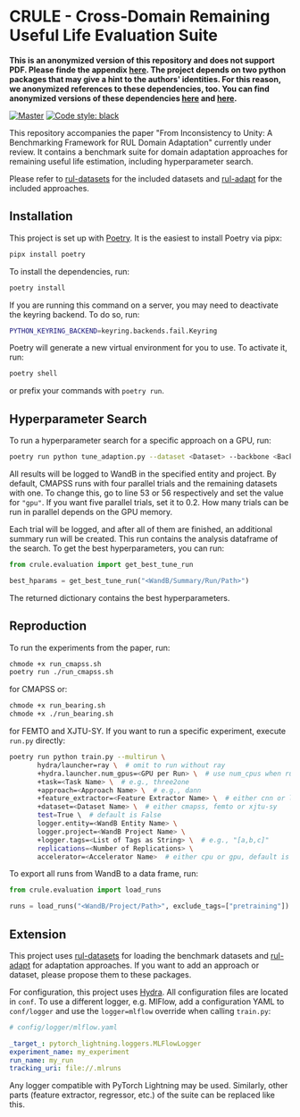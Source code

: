 # CRULE - Cross-Domain Remaining Useful Life Evaluation Suite

**This is an anonymized version of this repository and does not support PDF. Please finde the appendix [here](https://filebin.net/tbeqx8kbgfevcnk6/Supplementary_Material.pdf). The project depends on two python packages that may give a hint to the authors' identities. For this reason, we anonymized references to these dependencies, too. You can find anonymized versions of these dependencies [here](https://anonymous.4open.science/r/approaches-752D) and [here](https://anonymous.4open.science/r/datasets-E963).**

[![Master](https://github.com/tilman151/crule/actions/workflows/on_push.yaml/badge.svg)](https://github.com/tilman151/rul-adapt/actions/workflows/on_push.yaml)
[![Code style: black](https://img.shields.io/badge/code%20style-black-000000.svg)](https://github.com/psf/black)

This repository accompanies the paper "From Inconsistency to Unity: A Benchmarking
Framework for RUL Domain Adaptation" currently under review.
It contains a benchmark suite for domain adaptation approaches for remaining useful life estimation, including hyperparameter search.

Please refer to [rul-datasets](https://www.github.com/tilman151/rul-adapt) for the included datasets and [rul-adapt](https://www.github.com/tilman151/rul-adapt) for the included approaches.

## Installation

This project is set up with [Poetry](https://python-poetry.org/).
It is the easiest to install Poetry via pipx:

```bash
pipx install poetry
```

To install the dependencies, run:

```bash
poetry install
```

If you are running this command on a server, you may need to deactivate the keyring backend.
To do so, run:

```bash
PYTHON_KEYRING_BACKEND=keyring.backends.fail.Keyring
```

Poetry will generate a new virtual environment for you to use.
To activate it, run:

```bash
poetry shell
```

or prefix your commands with `poetry run`.

## Hyperparameter Search

To run a hyperparameter search for a specific approach on a GPU, run:

```bash
poetry run python tune_adaption.py --dataset <Dataset> --backbone <Backbone> --approach <Approach> --gpu --sweep_name <Name_for_your_sweep> --entity <WandB_Entity>
```

All results will be logged to WandB in the specified entity and project.
By default, CMAPSS runs with four parallel trials and the remaining datasets with one.
To change this, go to line 53 or 56 respectively and set the value for `"gpu"`.
If you want five parallel trials, set it to 0.2.
How many trials can be run in parallel depends on the GPU memory.

Each trial will be logged, and after all of them are finished, an additional summary run will be created.
This run contains the analysis dataframe of the search.
To get the best hyperparameters, you can run:

```python
from crule.evaluation import get_best_tune_run

best_hparams = get_best_tune_run("<WandB/Summary/Run/Path>")
```

The returned dictionary contains the best hyperparameters.

## Reproduction

To run the experiments from the paper, run:

```bash
chmode +x run_cmapss.sh
poetry run ./run_cmapss.sh
```

for CMAPSS or:

```bash
chmode +x run_bearing.sh
chmode +x ./run_bearing.sh
```

for FEMTO and XJTU-SY. If you want to run a specific experiment, execute `run.py` directly:

```bash
poetry run python train.py --multirun \
       hydra/launcher=ray \  # omit to run without ray
       +hydra.launcher.num_gpus=<GPU per Run> \  # use num_cpus when running on CPU
       +task=<Task Name> \  # e.g., three2one
       +approach=<Approach Name> \  # e.g., dann
       +feature_extractor=<Feature Extractor Name> \  # either cnn or lstm
       +dataset=<Dataset Name> \  # either cmapss, femto or xjtu-sy
       test=True \  # default is False
       logger.entity=<WandB Entity Name> \
       logger.project=<WandB Project Name> \
       +logger.tags=<List of Tags as String> \  # e.g., "[a,b,c]"
       replications=<Number of Replications> \
       accelerator=<Accelerator Name>  # either cpu or gpu, default is gpu
```

To export all runs from WandB to a data frame, run:

```python
from crule.evaluation import load_runs

runs = load_runs("<WandB/Project/Path>", exclude_tags=["pretraining"])
```

## Extension

This project uses [rul-datasets](https://www.github.com/tilman151/rul-adapt) for loading the benchmark datasets and [rul-adapt](https://www.github.com/tilman151/rul-adapt) for adaptation approaches.
If you want to add an approach or dataset, please propose them to these packages.

For configuration, this project uses [Hydra](https://hydra.cc/).
All configuration files are located in `conf`.
To use a different logger, e.g. MlFlow, add a configuration YAML to `conf/logger` and use the `logger=mlflow` override when calling `train.py`:

```yaml
# config/logger/mlflow.yaml

_target_: pytorch_lightning.loggers.MLFlowLogger
experiment_name: my_experiment
run_name: my_run
tracking_uri: file://.mlruns
```

Any logger compatible with PyTorch Lightning may be used.
Similarly, other parts (feature extractor, regressor, etc.) of the suite can be replaced like this.
